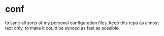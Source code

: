 # conf
to sync all sorts of my personal configuration files.
keep this repo as almost text only, to make it could be synced as fast as possible.
